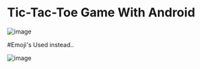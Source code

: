 # Tic-Tac-Toe Game With Android 

![image](https://user-images.githubusercontent.com/63442418/80996748-f44cd480-8e5d-11ea-9668-0fd720594350.png)

#Emoji's Used instead..


![image](https://user-images.githubusercontent.com/63442418/80997084-7937ee00-8e5e-11ea-85c9-ea180f263540.png)


